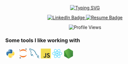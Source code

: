 <p align="center">
  <a href="https://git.io/typing-svg">
    <img src="https://readme-typing-svg.demolab.com?font=Fira+Code&weight=600&pause=1000&color=1F9DAE&center=true&width=550&lines=Hi%2C+I'm+Rafael+Borges!+Welcome+to+my+GitHub." alt="Typing SVG">
  </a>
</p>

<p align="center" id="badges">
  <a href="https://www.linkedin.com/in/rafael-borges-rocha/">
    <img src="https://img.shields.io/badge/LinkedIn-blue?style=for-the-badge&logo=linkedin&logoColor=white" alt="LinkedIn Badge"/>
  </a>
  <a href="">
    <img src="https://img.shields.io/badge/Curr%C3%ADculo-blue?style=for-the-badge&logo=readme&logoColor=white" alt="Resume Badge"/>
  </a>
</p>

<p align="center">
  <img src="https://komarev.com/ghpvc/?username=rborgesr&style=flat-square&color=blue" alt="Profile Views"/>
</p>

 ### Some tools I like working with
  <div>
    <img src="https://github.com/devicons/devicon/blob/master/icons/python/python-original.svg"  title="Python" alt="Python" width="32"/>&nbsp;
    <img src="https://github.com/devicons/devicon/blob/master/icons/jupyter/jupyter-original.svg" title="Jupyter" alt="Jupyter" width="32"/>
    <img src="https://github.com/devicons/devicon/blob/master/icons/mysql/mysql-original.svg" title="MySQL" alt="MySQL" width="32"/>
    <img src="https://github.com/devicons/devicon/blob/master/icons/javascript/javascript-original.svg" title="JavaScript" alt="JavaScript" width="32"/>
    <img src="https://github.com/devicons/devicon/blob/master/icons/react/react-original.svg" title="React" alt="React" width="32"/>
    <img src="https://github.com/devicons/devicon/blob/master/icons/nodejs/nodejs-original.svg" title="Node.js" alt="Node.js" width="32"/>


    

    

  </div>




<!--
**rborgesr/rborgesr** is a ✨ _special_ ✨ repository because its `README.md` (this file) appears on your GitHub profile.

Here are some ideas to get you started:

- 🔭 I’m currently working on ...
- 🌱 I’m currently learning ...
- 👯 I’m looking to collaborate on ...
- 🤔 I’m looking for help with ...
- 💬 Ask me about ...
- 📫 How to reach me: ...
- 😄 Pronouns: ...
- ⚡ Fun fact: ...
-->

